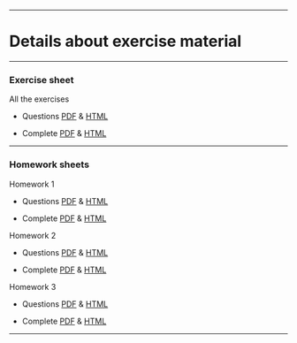 <!-- -------------------------------------------------------------------------------- -->

<!-- Copyright 2023 Georgios Karagiannis -->

<!-- georgios.karagiannis@durham.ac.uk -->
<!-- Associate Professor -->
<!-- Department of Mathematical Sciences, Durham University, Durham,  UK  -->

<!-- This file is part of Machine_Learning_and_Neural_Networks_III_Epiphany_2023 -->
<!-- which is the material of the course -->
<!-- MATH3431 Machine Learning and Neural Networks III -->
<!-- Epiphany term -->
<!-- taught by Georgios P. Katagiannis in the Department of Mathematical Sciences   -->
<!-- in the University of Durham  in Epiphany term in 2023 -->

<!-- Machine_Learning_and_Neural_Networks_III_Epiphany_2023 is free software: -->
<!-- you can redistribute it and/or modify it-->
<!-- under the terms of the GNU General Public License as published by -->
<!-- the Free Software Foundation version 3 of the License. -->

<!-- Machine_Learning_and_Neural_Networks_III_Epiphany_2023 is distributed ->
<!-- in the hope that it will be useful, -->
<!-- but WITHOUT ANY WARRANTY; without even the implied warranty of -->
<!-- MERCHANTABILITY or FITNESS FOR A PARTICULAR PURPOSE.  See the -->
<!-- GNU General Public License for more details. -->

<!-- You should have received a copy of the GNU General Public License -->
<!-- along with Machine_Learning_and_Neural_Networks_III_Epiphany_2023 -->
<!-- If not, see <http://www.gnu.org/licenses/>. -->

<!-- -------------------------------------------------------------------------------- -->

------------------------------------------------------------------------

# Details about exercise material 

------------------------------------------------------------------------

### Exercise sheet

All the exercises  

+ Questions [PDF](https://github.com/georgios-stats/Machine_Learning_and_Neural_Networks_III_Epiphany_2023/blob/main/Exercises/Exercise_sheet_questions.pdf) & [HTML](https://htmlpreview.github.io/?https://github.com/georgios-stats/Machine_Learning_and_Neural_Networks_III_Epiphany_2023/blob/main/Exercises/Exercise_sheet_questions_xhtml/Exercise_sheet_questions.xhtml)  

+ Complete [PDF](https://github.com/georgios-stats/Machine_Learning_and_Neural_Networks_III_Epiphany_2023/blob/main/Exercises/Exercise_sheet_complete.pdf) & [HTML](https://htmlpreview.github.io/?https://github.com/georgios-stats/Machine_Learning_and_Neural_Networks_III_Epiphany_2023/blob/main/Exercises/Exercise_sheet_complete_xhtml/Exercise_sheet_complete.xhtml)  


------------------------------------------------------------------------


### Homework sheets

Homework 1  

+ Questions [PDF](https://github.com/georgios-stats/Machine_Learning_and_Neural_Networks_III_Epiphany_2023/blob/main/Exercises/Homework_1_questions.pdf) & [HTML](https://htmlpreview.github.io/?https://github.com/georgios-stats/Machine_Learning_and_Neural_Networks_III_Epiphany_2023/blob/main/Exercises/Homework_1_questions_xhtml/Homework_1_questions_xhtml)  

+ Complete [PDF](https://github.com/georgios-stats/Machine_Learning_and_Neural_Networks_III_Epiphany_2023/blob/main/Exercises/Homework_1_complete.pdf) & [HTML](https://htmlpreview.github.io/?https://github.com/georgios-stats/Machine_Learning_and_Neural_Networks_III_Epiphany_2023/blob/main/Exercises/Homework_1_complete_xhtml/Homework_1_complete.xhtml)   


Homework 2  

+ Questions [PDF](https://github.com/georgios-stats/Machine_Learning_and_Neural_Networks_III_Epiphany_2023/blob/main/Exercises/Homework_2_questions.pdf) & [HTML](https://htmlpreview.github.io/?https://github.com/georgios-stats/Machine_Learning_and_Neural_Networks_III_Epiphany_2023/blob/main/Exercises/Homework_1_questions_xhtml/Homework_2_questions_xhtml)  

+ Complete [PDF](https://github.com/georgios-stats/Machine_Learning_and_Neural_Networks_III_Epiphany_2023/blob/main/Exercises/Homework_2_complete.pdf) & [HTML](https://htmlpreview.github.io/?https://github.com/georgios-stats/Machine_Learning_and_Neural_Networks_III_Epiphany_2023/blob/main/Exercises/Homework_2_complete_xhtml/Homework_2_complete.xhtml)  


Homework 3  

+ Questions [PDF](https://github.com/georgios-stats/Machine_Learning_and_Neural_Networks_III_Epiphany_2023/blob/main/Exercises/Homework_3_questions.pdf) & [HTML](https://htmlpreview.github.io/?https://github.com/georgios-stats/Machine_Learning_and_Neural_Networks_III_Epiphany_2023/blob/main/Exercises/Homework_3_questions_xhtml/Homework_3_questions_xhtml)  

+ Complete [PDF](https://github.com/georgios-stats/Machine_Learning_and_Neural_Networks_III_Epiphany_2023/blob/main/Exercises/Homework_3_complete.pdf) & [HTML](https://htmlpreview.github.io/?https://github.com/georgios-stats/Machine_Learning_and_Neural_Networks_III_Epiphany_2023/blob/main/Exercises/Homework_3_complete_xhtml/Homework_3_complete.xhtml)  

------------------------------------------------------------------------

